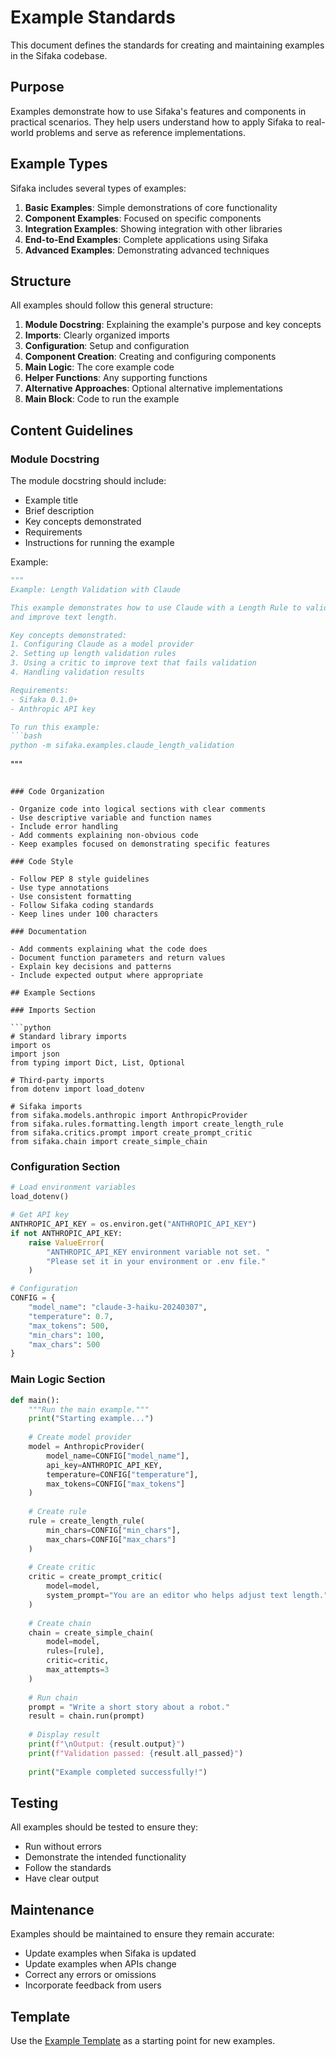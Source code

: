# Example Standards

This document defines the standards for creating and maintaining examples in the Sifaka codebase.

## Purpose

Examples demonstrate how to use Sifaka's features and components in practical scenarios. They help users understand how to apply Sifaka to real-world problems and serve as reference implementations.

## Example Types

Sifaka includes several types of examples:

1. **Basic Examples**: Simple demonstrations of core functionality
2. **Component Examples**: Focused on specific components
3. **Integration Examples**: Showing integration with other libraries
4. **End-to-End Examples**: Complete applications using Sifaka
5. **Advanced Examples**: Demonstrating advanced techniques

## Structure

All examples should follow this general structure:

1. **Module Docstring**: Explaining the example's purpose and key concepts
2. **Imports**: Clearly organized imports
3. **Configuration**: Setup and configuration
4. **Component Creation**: Creating and configuring components
5. **Main Logic**: The core example code
6. **Helper Functions**: Any supporting functions
7. **Alternative Approaches**: Optional alternative implementations
8. **Main Block**: Code to run the example

## Content Guidelines

### Module Docstring

The module docstring should include:
- Example title
- Brief description
- Key concepts demonstrated
- Requirements
- Instructions for running the example

Example:
```python
"""
Example: Length Validation with Claude

This example demonstrates how to use Claude with a Length Rule to validate
and improve text length.

Key concepts demonstrated:
1. Configuring Claude as a model provider
2. Setting up length validation rules
3. Using a critic to improve text that fails validation
4. Handling validation results

Requirements:
- Sifaka 0.1.0+
- Anthropic API key

To run this example:
```bash
python -m sifaka.examples.claude_length_validation
```
"""
```

### Code Organization

- Organize code into logical sections with clear comments
- Use descriptive variable and function names
- Include error handling
- Add comments explaining non-obvious code
- Keep examples focused on demonstrating specific features

### Code Style

- Follow PEP 8 style guidelines
- Use type annotations
- Use consistent formatting
- Follow Sifaka coding standards
- Keep lines under 100 characters

### Documentation

- Add comments explaining what the code does
- Document function parameters and return values
- Explain key decisions and patterns
- Include expected output where appropriate

## Example Sections

### Imports Section

```python
# Standard library imports
import os
import json
from typing import Dict, List, Optional

# Third-party imports
from dotenv import load_dotenv

# Sifaka imports
from sifaka.models.anthropic import AnthropicProvider
from sifaka.rules.formatting.length import create_length_rule
from sifaka.critics.prompt import create_prompt_critic
from sifaka.chain import create_simple_chain
```

### Configuration Section

```python
# Load environment variables
load_dotenv()

# Get API key
ANTHROPIC_API_KEY = os.environ.get("ANTHROPIC_API_KEY")
if not ANTHROPIC_API_KEY:
    raise ValueError(
        "ANTHROPIC_API_KEY environment variable not set. "
        "Please set it in your environment or .env file."
    )

# Configuration
CONFIG = {
    "model_name": "claude-3-haiku-20240307",
    "temperature": 0.7,
    "max_tokens": 500,
    "min_chars": 100,
    "max_chars": 500
}
```

### Main Logic Section

```python
def main():
    """Run the main example."""
    print("Starting example...")
    
    # Create model provider
    model = AnthropicProvider(
        model_name=CONFIG["model_name"],
        api_key=ANTHROPIC_API_KEY,
        temperature=CONFIG["temperature"],
        max_tokens=CONFIG["max_tokens"]
    )
    
    # Create rule
    rule = create_length_rule(
        min_chars=CONFIG["min_chars"],
        max_chars=CONFIG["max_chars"]
    )
    
    # Create critic
    critic = create_prompt_critic(
        model=model,
        system_prompt="You are an editor who helps adjust text length."
    )
    
    # Create chain
    chain = create_simple_chain(
        model=model,
        rules=[rule],
        critic=critic,
        max_attempts=3
    )
    
    # Run chain
    prompt = "Write a short story about a robot."
    result = chain.run(prompt)
    
    # Display result
    print(f"\nOutput: {result.output}")
    print(f"Validation passed: {result.all_passed}")
    
    print("Example completed successfully!")
```

## Testing

All examples should be tested to ensure they:
- Run without errors
- Demonstrate the intended functionality
- Follow the standards
- Have clear output

## Maintenance

Examples should be maintained to ensure they remain accurate:
- Update examples when Sifaka is updated
- Update examples when APIs change
- Correct any errors or omissions
- Incorporate feedback from users

## Template

Use the [Example Template](../templates/example_template.py) as a starting point for new examples.
